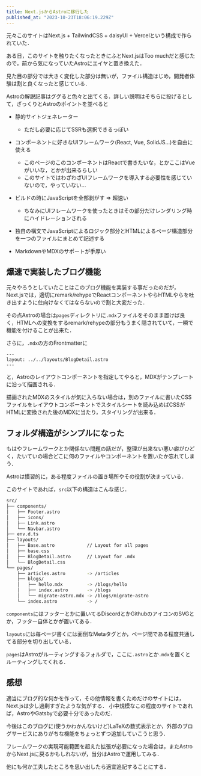 ```yaml
---
title: Next.jsからAstroに移行した
published_at: "2023-10-23T18:06:19.229Z"
---
```


元々このサイトはNext.js + TailwindCSS + daisyUI + Vercelという構成で作られていた．

ある日，このサイトを触りたくなったときにふとNext.jsはToo muchだと感じたので，前から気になっていたAstroにエイヤと置き換えた．

見た目の部分では大きく変化した部分は無いが，ファイル構造はじめ，開発者体験は割と良くなったと感じている．

Astroの解説記事はググると色々と出てくる．詳しい説明はそちらに投げるとして，ざっくりとAstroのポイントを並べると

- 静的サイトジェネレーター
    - ただし必要に応じてSSRも選択できるっぽい

- コンポーネントに好きなUIフレームワーク(React, Vue, SolidJS...)を自由に使える
    - このページのこのコンポーネントはReactで書きたいな，とかここはVueがいいな，とかが出来るらしい
    - このサイトではわざわざUIフレームワークを導入する必要性を感じていないので，やっていない...

- ビルドの時にJavaScriptを全部剥がす => 超速い
    - ちなみにUIフレームワークを使ったときはその部分だけレンダリング時にハイドレーションされる

- 独自の構文でJavaScriptによるロジック部分とHTMLによるページ構造部分を一つのファイルにまとめて記述する

- MarkdownやMDXのサポートが手厚い

## 爆速で実装したブログ機能

元々やろうとしていたことはこのブログ機能を実装する事だったのだが，Next.jsでは，適切にremark/rehypeでReactコンポーネントやらHTMLやらを吐き出すように仕向けなくてはならないので割と大変だった．

その点Astroの場合は`pages`ディレクトリに`.mdx`ファイルをそのまま置けば良く，HTMLへの変換をするremark/rehypeの部分もうまく隠されていて，一瞬で機能を付けることが出来た．


さらに，`.mdx`の方のFrontmatterに

```mdx
---
layout: ../../layouts/BlogDetail.astro
---
```

と，Astroのレイアウトコンポーネントを指定してやると，MDXがテンプレートに沿って描画される．

描画されたMDXのスタイルが気に入らない場合は，別のファイルに書いたCSSファイルをレイアウトコンポーネントでスタイルシートを読み込めばCSSがHTMLに変換された後のMDXに当たり，スタイリングが出来る．

## フォルダ構造がシンプルになった

もはやフレームワークとか関係ない問題の話だが，整理が出来ない悪い癖がひどく，たいていの場合どこに何のファイルやコンポーネントを置いたか忘れてしまう．

Astroは慣習的に，ある程度ファイルの置き場所やその役割が決まっている．

このサイトであれば，`src`以下の構造はこんな感じ．

```sh
src/
├── components/
│   ├── Footer.astro
│   ├── icons/
│   ├── Link.astro
│   └── Navbar.astro
├── env.d.ts
├── layouts/
│   ├── Base.astro            // Layout for all pages
│   ├── base.css
│   ├── BlogDetail.astro      // Layout for .mdx
│   └── BlogDetail.css
└── pages/
    ├── articles.astro        -> /articles
    ├── blogs/
    │   ├── hello.mdx         -> /blogs/hello
    │   ├── index.astro       -> /blogs
    │   └── migrate-astro.mdx -> /blogs/migrate-astro
    └── index.astro           -> /
```

`components`にはフッターとかに置いてるDiscordとかGithubのアイコンのSVGとか，フッター自体とかが置いてある．

`layouts`には毎ページ書くには面倒なMetaタグとか，ページ間である程度共通してる部分を切り出している．

`pages`はAstroがルーティングするフォルダで，ここに`.astro`とか`.mdx`を置くとルーティングしてくれる．

## 感想

適当にブログ的な何かを作って，その他情報を書くためだけのサイトには，Next.jsは少し過剰すぎたような気がする．
小中規模なこの程度のサイトであれば，AstroやGatsbyで必要十分であったのだ．

今後はこのブログに(使うかわかんないけど)LaTeXの数式表示とか，外部のブログサービスにありがちな機能をちょっとずつ追加していこうと思う．

フレームワークの実現可能範囲を超えた拡張が必要になった場合は，またAstroからNext.jsに戻るかもしれないが，当分はAstroで運用してみる．

他にも何か工夫したところを思い出したら適宜追記することにする．
